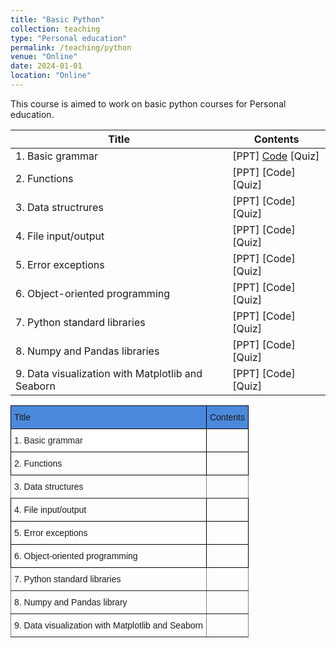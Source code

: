 ```yaml
---
title: "Basic Python"
collection: teaching
type: "Personal education"
permalink: /teaching/python
venue: "Online"
date: 2024-01-01
location: "Online"
---
```


This course is aimed to work on basic python courses for Personal education.

|Title|Contents|
|---------|----------|
|1. Basic grammar|[PPT]   [Code](https://colab.research.google.com/drive/153ZhMnJuPusNRu_NRwNSyEHqEOGqvPOS#scrollTo=jlNvXwfe0aWl)   [Quiz]|
|2. Functions|[PPT]   [Code]   [Quiz]|
|3. Data structrures|[PPT]   [Code]   [Quiz]|
|4. File input/output|[PPT]   [Code]   [Quiz]|
|5. Error exceptions|[PPT]   [Code]   [Quiz]|
|6. Object-oriented programming|[PPT]   [Code]   [Quiz]|
|7. Python standard libraries|[PPT]   [Code]   [Quiz]|
|8. Numpy and Pandas libraries|[PPT]   [Code]   [Quiz]|
|9. Data visualization with Matplotlib and Seaborn|[PPT]   [Code]   [Quiz]|


<style type="text/css">
.tg  {border-collapse:collapse;border-spacing:0;}
.tg td{border-color:black;border-style:solid;border-width:1px;font-family:Arial, sans-serif;font-size:14px;
  overflow:hidden;padding:10px 5px;word-break:normal;}
.tg th{border-color:black;border-style:solid;border-width:1px;font-family:Arial, sans-serif;font-size:14px;
  font-weight:normal;overflow:hidden;padding:10px 5px;word-break:normal;}
.tg .tg-76ga{background-color:#FFF;color:#1F2328;text-align:left;vertical-align:middle}
.tg .tg-vcnu{background-color:#4b89dc;text-align:left;vertical-align:top}
.tg .tg-0lax{text-align:left;vertical-align:top}
.tg .tg-0pky{border-color:inherit;text-align:left;vertical-align:top}
</style>
<table class="tg">
<thead>
  <tr>
    <th class="tg-vcnu">Title</th>
    <th class="tg-vcnu">Contents</th>
  </tr>
</thead>
<tbody>
  <tr>
    <td class="tg-76ga">1. Basic grammar</td>
    <td class="tg-0lax"></td>
  </tr>
  <tr>
    <td class="tg-0lax">2. Functions</td>
    <td class="tg-0lax"></td>
  </tr>
  <tr>
    <td class="tg-0pky">3. Data structures</td>
    <td class="tg-0pky"></td>
  </tr>
  <tr>
    <td class="tg-0lax">4. File input/output</td>
    <td class="tg-0lax"></td>
  </tr>
  <tr>
    <td class="tg-0lax">5. Error exceptions</td>
    <td class="tg-0lax"></td>
  </tr>
  <tr>
    <td class="tg-0lax">6. Object-oriented programming</td>
    <td class="tg-0lax"></td>
  </tr>
  <tr>
    <td class="tg-0pky">7. Python standard libraries</td>
    <td class="tg-0pky"></td>
  </tr>
  <tr>
    <td class="tg-0pky">8. Numpy and Pandas library</td>
    <td class="tg-0pky"></td>
  </tr>
  <tr>
    <td class="tg-0pky">9. Data visualization with Matplotlib and Seaborn</td>
    <td class="tg-0pky"></td>
  </tr>
</tbody>
</table>
